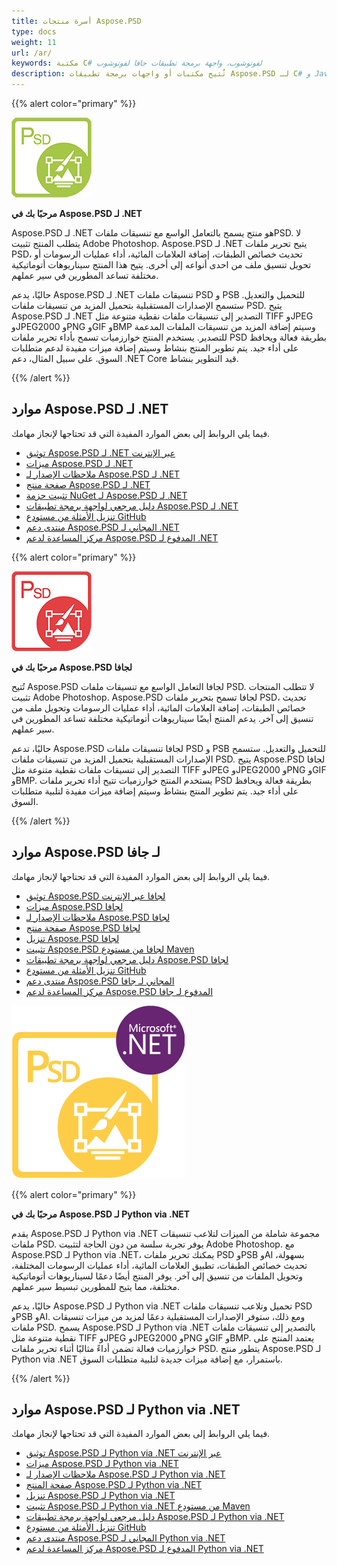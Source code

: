 ```yaml
---
title: أسرة منتجات Aspose.PSD
type: docs
weight: 11
url: /ar/
keywords: مكتبة C# لفوتوشوب، واجهة برمجة تطبيقات جافا لفوتوشوب
description: تُتيح مكتبات أو واجهات برمجة تطبيقات Aspose.PSD لـ C# و Java إمكانية التعامل بشكل واسع مع تنسيقات ملفات PSD. لا تتطلب المنتجات تثبيت Adobe Photoshop وتدعم تنسيقات ملفات PSD و PSB لتحميلها وتعديلها وتحويلها إلى تنسيقات ملفات نقطية مختلفة مثل TIFF وJPEG وJPEG2000 وPNG وGIF وBMP.
---
```


{{% alert color="primary" %}} 

**![شعار منتج Aspose.PSD لـ .NET](home_1.png)**

**مرحبًا بك في Aspose.PSD لـ .NET**

Aspose.PSD لـ .NET هو منتج يسمح بالتعامل الواسع مع تنسيقات ملفاتPSD. لا يتطلب المنتج تثبيت Adobe Photoshop. Aspose.PSD لـ .NET يتيح تحرير ملفات PSD، تحديث خصائص الطبقات، إضافة العلامات المائية، أداء عمليات الرسومات أو تحويل تنسيق ملف من احدى أنواعه إلى أخرى. يتيح هذا المنتج سيناريوهات أتوماتيكية مختلفة تساعد المطورين في سير عملهم.

حاليًا، يدعم Aspose.PSD لـ .NET تنسيقات ملفات PSD و PSB للتحميل والتعديل. ستسمح الإصدارات المستقبلية بتحميل المزيد من تنسيقات ملفات PSD. يتيح Aspose.PSD لـ .NET التصدير إلى تنسيقات ملفات نقطية متنوعة مثل TIFF وJPEG وJPEG2000 وPNG وGIF وBMP وسيتم إضافة المزيد من تنسيقات الملفات المدعمة للتصدير. يستخدم المنتج خوارزميات تسمح بأداء تحرير ملفات PSD بطريقة فعالة ويحافظ على أداء جيد. يتم تطوير المنتج بنشاط وسيتم إضافة ميزات مفيدة لدعم متطلبات السوق. على سبيل المثال، دعم .NET Core قيد التطوير بنشاط.

{{% /alert %}} 

## **موارد Aspose.PSD لـ .NET**

فيما يلي الروابط إلى بعض الموارد المفيدة التي قد تحتاجها لإنجاز مهامك.

- [توثيق Aspose.PSD لـ .NET عبر الإنترنت](/psd/ar/net/)
- [ميزات Aspose.PSD لـ .NET](/psd/ar/net/features/)
- [ملاحظات الإصدار لـ Aspose.PSD لـ .NET](/psd/ar/net/release-notes/)
- [صفحة منتج Aspose.PSD لـ .NET](https://products.aspose.com/psd/net)
- [تثبيت حزمة NuGet لـ Aspose.PSD لـ .NET](https://www.nuget.org/packages/Aspose.PSD/)
- [دليل مرجعي لواجهة برمجة تطبيقات Aspose.PSD لـ .NET](https://reference.aspose.com/net/psd)
- [تنزيل الأمثلة من مستودع GitHub](https://github.com/aspose-psd/Aspose.PSD-for-.NET)
- [منتدى دعم Aspose.PSD المجاني لـ .NET](https://forum.aspose.com/c/psd)
- [مركز المساعدة لدعم Aspose.PSD المدفوع لـ .NET](https://helpdesk.aspose.com/)

{{% alert color="primary" %}} 

**![شعار منتج Aspose.PSD لجافا](aspose-psd-for-java-home_1.png)**

**مرحبًا بك في Aspose.PSD لجافا**

تُتيح Aspose.PSD لجافا التعامل الواسع مع تنسيقات ملفات PSD. لا تتطلب المنتجات تثبيت Adobe Photoshop. Aspose.PSD لجافا تسمح بتحرير ملفات PSD، تحديث خصائص الطبقات، إضافة العلامات المائية، أداء عمليات الرسومات وتحويل ملف من تنسيق إلى آخر. يدعم المنتج أيضًا سيناريوهات أتوماتيكية مختلفة تساعد المطورين في سير عملهم.

حاليًا، تدعم Aspose.PSD لجافا تنسيقات ملفات PSD و PSB للتحميل والتعديل. ستسمح الإصدارات المستقبلية بتحميل المزيد من تنسيقات ملفات PSD. يتيح Aspose.PSD لجافا التصدير إلى تنسيقات ملفات نقطية متنوعة مثل TIFF وJPEG وJPEG2000 وPNG وGIF وBMP. يستخدم المنتج خوارزميات تتيح أداء تحرير ملفات PSD بطريقة فعالة ويحافظ على أداء جيد. يتم تطوير المنتج بنشاط وسيتم إضافة ميزات مفيدة لتلبية متطلبات السوق.

{{% /alert %}} 

## **موارد Aspose.PSD لـ جافا**

فيما يلي الروابط إلى بعض الموارد المفيدة التي قد تحتاجها لإنجاز مهامك.

- [توثيق Aspose.PSD لجافا عبر الإنترنت](/psd/ar/java/)
- [ميزات Aspose.PSD لجافا](/psd/ar/java/features/)
- [ملاحظات الإصدار لـ Aspose.PSD لجافا](/psd/ar/java/release-notes/)
- [صفحة منتج Aspose.PSD لجافا](https://products.aspose.com/psd/java)
- [تنزيل Aspose.PSD لجافا](https://repository.aspose.com/webapp/#/artifacts/browse/tree/General/repo/com/aspose/aspose-psd)
- [تثبيت Aspose.PSD لجافا من مستودع Maven](/psd/ar/java/installation/)
- [دليل مرجعي لواجهة برمجة تطبيقات Aspose.PSD لجافا](https://reference.aspose.com/java/psd)
- [تنزيل الأمثلة من مستودع GitHub](https://github.com/aspose-psd/Aspose.PSD-for-Java)
- [منتدى دعم Aspose.PSD المجاني لـ جافا](https://forum.aspose.com/c/psd)
- [مركز المساعدة لدعم Aspose.PSD المدفوع لـ جافا](https://helpdesk.aspose.com/)

![شعار منتج Aspose.PSD لـ Python via .NET](aspose-psd-for-python-home_1.png)

{{% alert color="primary" %}} 

**مرحبًا بك في Aspose.PSD لـ Python via .NET**

يقدم Aspose.PSD لـ Python via .NET مجموعة شاملة من الميزات لتلاعب تنسيقات ملفات PSD. يوفر تجربة سلسة من دون الحاجة لتثبيت Adobe Photoshop. مع Aspose.PSD لـ Python via .NET، يمكنك تحرير ملفات PSD وPSB وAI بسهولة، تحديث خصائص الطبقات، تطبيق العلامات المائية، أداء عمليات الرسومات المختلفة، وتحويل الملفات من تنسيق إلى آخر. يوفر المنتج أيضًا دعمًا لسيناريوهات أتوماتيكية مختلفة، مما يتيح للمطورين تبسيط سير عملهم.

حاليًا، يدعم Aspose.PSD لـ Python via .NET تحميل وتلاعب تنسيقات ملفات PSD وPSB وAI. ومع ذلك، ستوفر الإصدارات المستقبلية دعمًا لمزيد من ميزات تنسيقات ملفات PSD. يسمح Aspose.PSD لـ Python via .NET بالتصدير إلى تنسيقات ملفات نقطية متنوعة مثل TIFF وJPEG وJPEG2000 وPNG وGIF وBMP. يعتمد المنتج على خوارزميات فعالة تضمن أداءً مثاليًا أثناء تحرير ملفات PSD. يتطور منتج Aspose.PSD لـ Python via .NET باستمرار، مع إضافة ميزات جديدة لتلبية متطلبات السوق.

{{% /alert %}} 

## **موارد Aspose.PSD لـ Python via .NET**

فيما يلي الروابط إلى بعض الموارد المفيدة التي قد تحتاجها لإنجاز مهامك.

- [توثيق Aspose.PSD لـ Python via .NET عبر الإنترنت](/psd/ar/python-net/)
- [ميزات Aspose.PSD لـ Python via .NET](/psd/ar/python-net/features/)
- [ملاحظات الإصدار لـ Aspose.PSD لـ Python via .NET](/psd/ar/python-net/release-notes/)
- [صفحة المنتج Aspose.PSD لـ Python via .NET](https://products.aspose.com/psd/python-net)
- [تنزيل Aspose.PSD لـ Python via .NET](https://repository.aspose.com/webapp/#/artifacts/browse/tree/General/repo/com/aspose/aspose-psd)
- [تثبيت Aspose.PSD لـ Python via .NET من مستودع Maven](/psd/ar/python-net/installation/)
- [دليل مرجعي لواجهة برمجة تطبيقات Aspose.PSD لـ Python via .NET](https://reference.aspose.com/python-net/psd)
- [تنزيل الأمثلة من مستودع GitHub](https://github.com/aspose-psd/Aspose.PSD-for-Python-Net)
- [منتدى دعم Aspose.PSD المجاني لـ Python via .NET](https://forum.aspose.com/c/psd)
- [مركز المساعدة لدعم Aspose.PSD المدفوع لـ Python via .NET](https://helpdesk.aspose.com/)